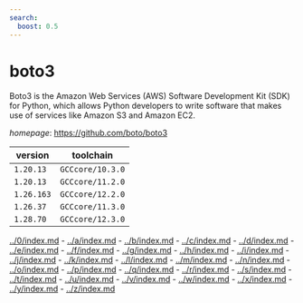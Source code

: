 ```yaml
---
search:
  boost: 0.5
---
```

# boto3

Boto3 is the Amazon Web Services (AWS) Software Development Kit (SDK) for Python, which allows Python developers to write software that makes use of services like Amazon S3 and Amazon EC2.

*homepage*: <https://github.com/boto/boto3>

version | toolchain
--------|----------
``1.20.13`` | ``GCCcore/10.3.0``
``1.20.13`` | ``GCCcore/11.2.0``
``1.26.163`` | ``GCCcore/12.2.0``
``1.26.37`` | ``GCCcore/11.3.0``
``1.28.70`` | ``GCCcore/12.3.0``

[../0/index.md](0) - [../a/index.md](a) - [../b/index.md](b) - [../c/index.md](c) - [../d/index.md](d) - [../e/index.md](e) - [../f/index.md](f) - [../g/index.md](g) - [../h/index.md](h) - [../i/index.md](i) - [../j/index.md](j) - [../k/index.md](k) - [../l/index.md](l) - [../m/index.md](m) - [../n/index.md](n) - [../o/index.md](o) - [../p/index.md](p) - [../q/index.md](q) - [../r/index.md](r) - [../s/index.md](s) - [../t/index.md](t) - [../u/index.md](u) - [../v/index.md](v) - [../w/index.md](w) - [../x/index.md](x) - [../y/index.md](y) - [../z/index.md](z)

